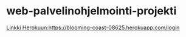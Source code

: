 # web-palvelinohjelmointi-projekti

[Linkki Herokuun:](https://www.google.com)https://blooming-coast-08625.herokuapp.com/login
